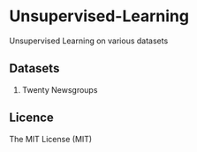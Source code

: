 # Unsupervised-Learning
Unsupervised Learning on various datasets

## Datasets
1. Twenty Newsgroups

## Licence
The MIT License (MIT)


